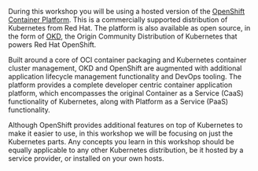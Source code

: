 During this workshop you will be using a hosted version of the [OpenShift Container Platform](https://www.openshift.com/). This is a commercially supported distribution of Kubernetes from Red Hat. The platform is also available as open source, in the form of [OKD](https://www.okd.io/), the Origin Community Distribution of Kubernetes that powers Red Hat OpenShift.

Built around a core of OCI container packaging and Kubernetes container cluster management, OKD and OpenShift are augmented with additional application lifecycle management functionality and DevOps tooling. The platform provides a complete developer centric container application platform, which encompasses the original Container as a Service (CaaS) functionality of Kubernetes, along with Platform as a Service (PaaS) functionality.

Although OpenShift provides additional features on top of Kubernetes to make it easier to use, in this workshop we will be focusing on just the Kubernetes parts. Any concepts you learn in this workshop should be equally applicable to any other Kubernetes distribution, be it hosted by a service provider, or installed on your own hosts.
